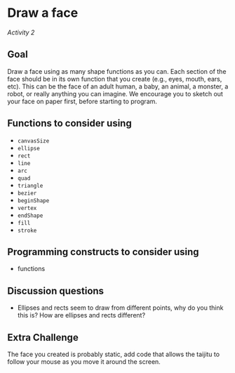 # Draw a face
_Activity 2_

## Goal
Draw a face using as many shape functions as you can. Each section of the face should be in its own function that you create (e.g., eyes, mouth, ears, etc). This can be the face of an adult human, a baby, an animal, a monster, a robot, or really anything you can imagine. We encourage you to sketch out your face on paper first, before starting to program.

## Functions to consider using
* `canvasSize`
* `ellipse`
* `rect`
* `line`
* `arc`
* `quad`
* `triangle`
* `bezier`
* `beginShape`
* `vertex`
* `endShape`
* `fill`
* `stroke`

## Programming constructs to consider using
* functions

## Discussion questions
* Ellipses and rects seem to draw from different points, why do you think this is? How are ellipses and rects different?

## Extra Challenge
The face you created is probably static, add code that allows the taijitu to follow your mouse as you move it around the screen.
